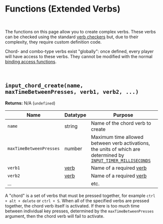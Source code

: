 # Functions (Extended Verbs)

&nbsp;

The functions on this page allow you to create complex verbs. These verbs can be checked using the standard [verb checkers](Functions-(Checkers)) but, due to their complexity, they require custom definition code.

Chord- and combo-type verbs exist "globally": once defined, every player will have access to these verbs. They cannot be modified with the normal [binding access functions](Functions-(Binding-Access)).

&nbsp;

## `input_chord_create(name, maxTimeBetweenPresses, verb1, verb2, ...)`

**Returns:** N/A (`undefined`)

|Name                   |Datatype                  |Purpose                                                                                                                        |
|-----------------------|--------------------------|-------------------------------------------------------------------------------------------------------------------------------|
|`name`                 |string                    |Name of the chord verb to create                                                                                               |
|`maxTimeBetweenPresses`|number                    |Maximum time allowed between verb activations, the units of which are determined by [`INPUT_TIMER_MILLISECONDS`](Configuration)|
|`verb1`                |[verb](Verbs-and-Bindings)|Name of a required [verb](Verbs-and-Bindings)                                                                                  |
|`verb2`                |[verb](Verbs-and-Bindings)|Name of a required [verb](Verbs-and-Bindings)                                                                                  |
|...                    |                          |etc.                                                                                                                           |

A "chord" is a set of verbs that must be pressed together, for example `ctrl + alt + delete` or `ctrl + S`. When all of the specified verbs are pressed together, the chord verb itself is activated. If there is too much time between individual key presses, determined by the `maxTimeBetweenPresses` argument, then the chord verb will fail to activate.